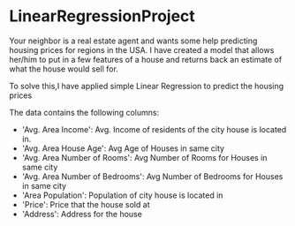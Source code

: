 # LinearRegressionProject
Your neighbor is a real estate agent and wants some help predicting housing prices for regions in the USA. I have created a model that allows her/him to put in a few features of a house and returns back an estimate of what the house would sell for.

To solve this,I have applied simple Linear Regression to predict the housing prices

The data contains the following columns:

* 'Avg. Area Income': Avg. Income of residents of the city house is located in.
* 'Avg. Area House Age': Avg Age of Houses in same city
* 'Avg. Area Number of Rooms': Avg Number of Rooms for Houses in same city
* 'Avg. Area Number of Bedrooms': Avg Number of Bedrooms for Houses in same city
* 'Area Population': Population of city house is located in
* 'Price': Price that the house sold at
* 'Address': Address for the house
